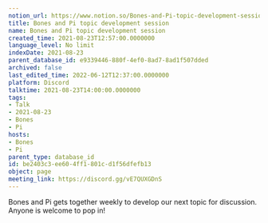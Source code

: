 ```yaml
---
notion_url: https://www.notion.so/Bones-and-Pi-topic-development-session-be2403c3ee604ff1801cd1f56dfefb13
title: Bones and Pi topic development session
name: Bones and Pi topic development session
created_time: 2021-08-23T12:57:00.0000000
language_level: No limit
indexDate: 2021-08-23
parent_database_id: e9339446-880f-4ef0-8ad7-8ad1f507dded
archived: false
last_edited_time: 2022-06-12T12:37:00.0000000
platform: Discord
talktime: 2021-08-23T14:00:00.0000000
tags:
- Talk
- 2021-08-23
- Bones
- Pi
hosts:
- Bones
- Pi
parent_type: database_id
id: be2403c3-ee60-4ff1-801c-d1f56dfefb13
object: page
meeting_link: https://discord.gg/vE7QUXGDnS
---
```


Bones and Pi gets together weekly to develop our next topic for discussion.
Anyone is welcome to pop in!










